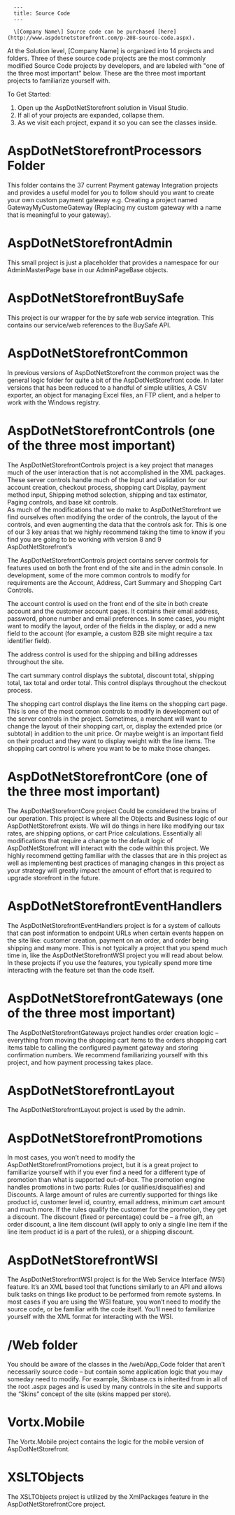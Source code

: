 
      ---
      title: Source Code
      ---

      \[Company Name\] Source code can be purchased [here](http://www.aspdotnetstorefront.com/p-208-source-code.aspx).   
  
At the Solution level, \[Company Name\] is organized into 14 projects and folders. Three of these source code projects are the most commonly modified Source Code projects by developers, and are labeled with "one of the three most important" below. These are the three most important projects to familiarize yourself with.

To Get Started:

1.  Open up the AspDotNetStorefront solution in Visual Studio.
2.  If all of your projects are expanded, collapse them.
3.  As we visit each project, expand it so you can see the classes inside.

AspDotNetStorefrontProcessors Folder
====================================

This folder contains the 37 current Payment gateway Integration projects and provides a useful model for you to follow should you want to create your own custom payment gateway e.g. Creating a project named GatewayMyCustomeGateway (Replacing my custom gateway with a name that is meaningful to your gateway).

AspDotNetStorefrontAdmin
========================

This small project is just a placeholder that provides a namespace for our AdminMasterPage base in our AdminPageBase objects.

AspDotNetStorefrontBuySafe
==========================

This project is our wrapper for the by safe web service integration. This contains our service/web references to the BuySafe API.

AspDotNetStorefrontCommon
=========================

In previous versions of AspDotNetStorefront the common project was the general logic folder for quite a bit of the AspDotNetStorefront code. In later versions that has been reduced to a handful of simple utilities, A CSV exporter, an object for managing Excel files, an FTP client, and a helper to work with the Windows registry.

AspDotNetStorefrontControls (one of the three most important)
=============================================================

The AspDotNetStorefrontControls project is a key project that manages much of the user interaction that is not accomplished in the XML packages. These server controls handle much of the Input and validation for our account creation, checkout process, shopping cart Display, payment method input, Shipping method selection, shipping and tax estimator, Paging controls, and base kit controls.  
As much of the modifications that we do make to AspDotNetStorefront we find ourselves often modifying the order of the controls, the layout of the controls, and even augmenting the data that the controls ask for. This is one of our 3 key areas that we highly recommend taking the time to know if you find you are going to be working with version 8 and 9 AspDotNetStorefront’s

The AspDotNetStorefrontControls project contains server controls for features used on both the front end of the site and in the admin console. In development, some of the more common controls to modify for requirements are the Account, Address, Cart Summary and Shopping Cart Controls.

The account control is used on the front end of the site in both create account and the customer account pages. It contains their email address, password, phone number and email preferences. In some cases, you might want to modify the layout, order of the fields in the display, or add a new field to the account (for example, a custom B2B site might require a tax identifier field).

The address control is used for the shipping and billing addresses throughout the site.

The cart summary control displays the subtotal, discount total, shipping total, tax total and order total. This control displays throughout the checkout process.

The shopping cart control displays the line items on the shopping cart page. This is one of the most common controls to modify in development out of the server controls in the project. Sometimes, a merchant will want to change the layout of their shopping cart, or, display the extended price (or subtotal) in addition to the unit price. Or maybe weight is an important field on their product and they want to display weight with the line items. The shopping cart control is where you want to be to make those changes.

AspDotNetStorefrontCore (one of the three most important)
=========================================================

The AspDotNetStorefrontCore project Could be considered the brains of our operation. This project is where all the Objects and Business logic of our AspDotNetStorefront exists. We will do things in here like modifying our tax rates, are shipping options, or cart Price calculations. Essentially all modifications that require a change to the default logic of AspDotNetStorefront will interact with the code within this project. We highly recommend getting familiar with the classes that are in this project as well as implementing best practices of managing changes in this project as your strategy will greatly impact the amount of effort that is required to upgrade storefront in the future.

AspDotNetStorefrontEventHandlers
================================

The AspDotNetStorefrontEventHandlers project is for a system of callouts that can post information to endpoint URLs when certain events happen on the site like: customer creation, payment on an order, and order being shipping and many more. This is not typically a project that you spend much time in, like the AspDotNetStorefrontWSI project you will read about below. In these projects if you use the features, you typically spend more time interacting with the feature set than the code itself.

AspDotNetStorefrontGateways (one of the three most important)
=============================================================

The AspDotNetStorefrontGateways project handles order creation logic – everything from moving the shopping cart items to the orders shopping cart items table to calling the configured payment gateway and storing confirmation numbers. We recommend familiarizing yourself with this project, and how payment processing takes place.

AspDotNetStorefrontLayout
=========================

The AspDotNetStorefrontLayout project is used by the admin.

AspDotNetStorefrontPromotions
=============================

In most cases, you won’t need to modify the AspDotNetStorefrontPromotions project, but it is a great project to familiarize yourself with if you ever find a need for a different type of promotion than what is supported out-of-box. The promotion engine handles promotions in two parts: Rules (or qualifies/disqualifies) and Discounts. A large amount of rules are currently supported for things like product id, customer level id, country, email address, minimum cart amount and much more. If the rules qualify the customer for the promotion, they get a discount. The discount (fixed or percentage) could be – a free gift, an order discount, a line item discount (will apply to only a single line item if the line item product id is a part of the rules), or a shipping discount.

AspDotNetStorefrontWSI
======================

The AspDotNetStorefrontWSI project is for the Web Service Interface (WSI) feature. It’s an XML based tool that functions similarly to an API and allows bulk tasks on things like product to be performed from remote systems. In most cases if you are using the WSI feature, you won’t need to modify the source code, or be familiar with the code itself. You’ll need to familiarize yourself with the XML format for interacting with the WSI.

/Web folder
===========

You should be aware of the classes in the /web/App\_Code folder that aren’t necessarily source code – but contain some application logic that you may someday need to modify. For example, Skinbase.cs is inherited from in all of the root .aspx pages and is used by many controls in the site and supports the “Skins” concept of the site (skins mapped per store).

Vortx.Mobile
============

The Vortx.Mobile project contains the logic for the mobile version of AspDotNetStorefront.

XSLTObjects
===========

The XSLTObjects project is utilized by the XmlPackages feature in the AspDotNetStorefrontCore project.
      